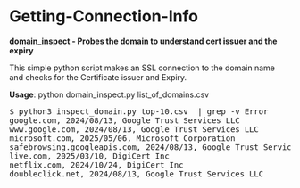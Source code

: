# Getting-Connection-Info

**domain_inspect - Probes the domain to understand cert issuer and the expiry**

This simple python script makes an SSL connection to the domain name and checks for the Certificate issuer and Expiry.

**Usage**: python domain_inspect.py list_of_domains.csv
<pre>
$ python3 inspect_domain.py top-10.csv  | grep -v Error
google.com, 2024/08/13, Google Trust Services LLC
www.google.com, 2024/08/13, Google Trust Services LLC
microsoft.com, 2025/05/06, Microsoft Corporation
safebrowsing.googleapis.com, 2024/08/13, Google Trust Services LLC
live.com, 2025/03/10, DigiCert Inc
netflix.com, 2024/10/24, DigiCert Inc
doubleclick.net, 2024/08/13, Google Trust Services LLC
</pre>

